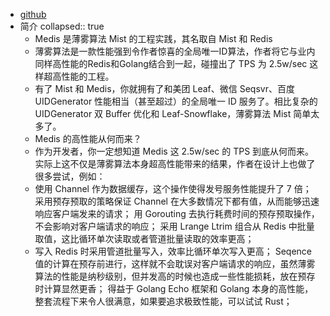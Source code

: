 - [github](https://github.com/asyncins/medis)
- 简介
  collapsed:: true
	- Medis 是薄雾算法 Mist 的工程实践，其名取自 Mist 和 Redis
	- 薄雾算法是一款性能强到令作者惊喜的全局唯一ID算法，作者将它与业内同样高性能的Redis和Golang结合到一起，碰撞出了 TPS 为 2.5w/sec 这样超高性能的工程。
	- 有了 Mist 和 Medis，你就拥有了和美团 Leaf、微信 Seqsvr、百度 UIDGenerator 性能相当（甚至超过）的全局唯一 ID 服务了。相比复杂的 UIDGenerator 双 Buffer 优化和 Leaf-Snowflake，薄雾算法 Mist 简单太多了。
	- Medis 的高性能从何而来？
	- 作为开发者，你一定想知道 Medis 这 2.5w/sec 的 TPS 到底从何而来。实际上这不仅是薄雾算法本身超高性能带来的结果，作者在设计上也做了很多尝试，例如：
	- 使用 Channel 作为数据缓存，这个操作使得发号服务性能提升了 7 倍；
	  采用预存预取的策略保证 Channel 在大多数情况下都有值，从而能够迅速响应客户端发来的请求；
	  用 Gorouting 去执行耗费时间的预存预取操作，不会影响对客户端请求的响应；
	  采用 Lrange Ltrim 组合从 Redis 中批量取值，这比循环单次读取或者管道批量读取的效率更高；
	- 写入 Redis 时采用管道批量写入，效率比循环单次写入更高；
	  Seqence 值的计算在预存前进行，这样就不会耽误对客户端请求的响应，虽然薄雾算法的性能是纳秒级别，但并发高的时候也造成一些性能损耗，放在预存时计算显然更香；
	  得益于 Golang Echo 框架和 Golang 本身的高性能，整套流程下来令人很满意，如果要追求极致性能，可以试试 Rust；